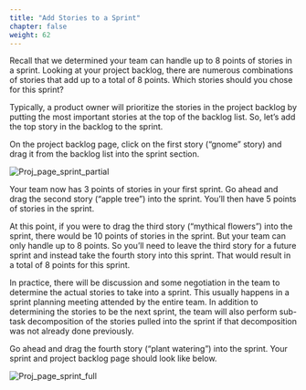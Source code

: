 ```yaml
---
title: "Add Stories to a Sprint"
chapter: false
weight: 62
---
```


Recall that we determined your team can handle up to 8 points of stories in a sprint.  Looking at your project backlog, there are numerous combinations of stories that add up to a total of 8 points.  Which stories should you chose for this sprint?

Typically, a product owner will prioritize the stories in the project backlog by putting the most important stories at the top of the backlog list.  So, let’s add the top story in the backlog to the sprint.

On the project backlog page, click on the first story (“gnome” story) and drag it from the backlog list into the sprint section.

![Proj_page_sprint_partial](/images/60_Sprints/Proj_page_sprint_partial.png)

Your team now has 3 points of stories in your first sprint.  Go ahead and drag the second story (“apple tree”) into the sprint.  You’ll then have 5 points of stories in the sprint.

At this point, if you were to drag the third story (“mythical flowers”) into the sprint, there would be 10 points of stories in the sprint.  But your team can only handle up to 8 points.  So you’ll need to leave the third story for a future sprint and instead take the fourth story into this sprint.  That would result in a total of 8 points for this sprint.

In practice, there will be discussion and some negotiation in the team to determine the actual stories to take into a sprint.  This usually happens in a sprint planning meeting attended by the entire team.  In addition to determining the stories to be the next sprint, the team will also perform sub-task decomposition of the stories pulled into the sprint if that decomposition was not already done previously.

Go ahead and drag the fourth story (“plant watering”) into the sprint.  Your sprint and project backlog page should look like below.

![Proj_page_sprint_full](/images/60_Sprints/Proj_page_sprint_full.png)
